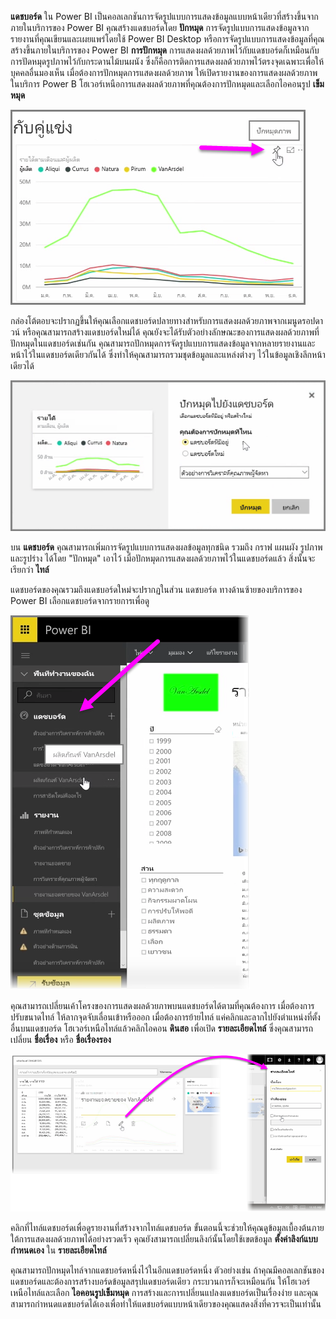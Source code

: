 **แดชบอร์ด** ใน Power BI เป็นคอลเลกชันการจัดรูปแบบการแสดงข้อมูลแบบหน้าเดียวที่สร้างขึ้นจากภายในบริการของ Power BI คุณสร้างแดชบอร์ดโดย **ปักหมุด** การจัดรูปแบบการแสดงข้อมูลจากรายงานที่คุณเขียนและเผยแพร่โดยใช้ Power BI Desktop หรือการจัดรูปแบบการแสดงข้อมูลที่คุณสร้างขึ้นภายในบริการของ Power BI **การปักหมุด** การแสดงผลด้วยภาพไว้กับแดชบอร์ดก็เหมือนกับการปัดหมุดรูปภาพไว้กับกระดานไม้บนผนัง ซึ่งก็คือการติดการแสดงผลด้วยภาพไว้ตรงจุดเฉพาะเพื่อให้บุคคลอื่นมองเห็น เมื่อต้องการปักหมุดการแสดงผลด้วยภาพ ให้เปิดรายงานของการแสดงผลด้วยภาพในบริการ Power B โฮเวอร์เหนือการแสดงผลด้วยภาพที่คุณต้องการปักหมุดและเลือกไอคอนรูป **เข็มหมุด**

![](media/4-2-create-configure-dashboards/4-2_1.png)

กล่องโต้ตอบจะปรากฏขึ้นให้คุณเลือกแดชบอร์ดปลายทางสำหรับการแสดงผลด้วยภาพจากเมนูดรอปดาวน์ หรือคุณสามารถสร้างแดชบอร์ดใหม่ได้ คุณยังจะได้รับตัวอย่างลักษณะของการแสดงผลด้วยภาพที่ปักหมุดในแดชบอร์ดเช่นกัน คุณสามารถปักหมุดการจัดรูปแบบการแสดงข้อมูลจากหลายรายงานและหน้าไว้ในแดชบอร์ดเดียวกันได้ ซึ่งทำให้คุณสามารถรวมชุดข้อมูลและแหล่งต่างๆ ไว้ในข้อมูลเชิงลึกหน้าเดียวได้

![](media/4-2-create-configure-dashboards/4-2_2.png)

บน **แดชบอร์ด** คุณสามารถเพิ่มการจัดรูปแบบการแสดงผลข้อมูลทุกชนิด รวมถึง กราฟ แผนผัง รูปภาพ และรูปร่าง ได้โดย "ปักหมุด" เอาไว้ เมื่อปักหมุดการแสดงผลด้วยภาพไว้ในแดชบอร์ดแล้ว สิ่งนั้นจะเรียกว่า **ไทล์**

แดชบอร์ดของคุณรวมถึงแดชบอร์ดใหม่จะปรากฏในส่วน แดชบอร์ด ทางด้านซ้ายของบริการของ Power BI เลือกแดชบอร์ดจากรายการเพื่อดู

![](media/4-2-create-configure-dashboards/4-2_3.png)

คุณสามารถเปลี่ยนเค้าโครงของการแสดงผลด้วยภาพบนแดชบอร์ดได้ตามที่คุณต้องการ เมื่อต้องการปรับขนาดไทล์ ให้ลากจุดจับเลื่อนเข้าหรือออก เมื่อต้องการย้ายไทล์ แค่คลิกและลากไปยังตำแหน่งที่ตั้งอื่นบนแดชบอร์ด โฮเวอร์เหนือไทล์แล้วคลิกไอคอน **ดินสอ** เพื่อเปิด **รายละเอียดไทล์** ซึ่งคุณสามารถเปลี่ยน **ชื่อเรื่อง** หรือ **ชื่อเรื่องรอง**

![](media/4-2-create-configure-dashboards/4-2_4.png)

คลิกที่ไทล์แดชบอร์ดเพื่อดูรายงานที่สร้างจากไทล์แดชบอร์ด ขั้นตอนนี้จะช่วยให้คุณดูข้อมูลเบื้องต้นภายใต้การแสดงผลด้วยภาพได้อย่างรวดเร็ว คุณยังสามารถเปลี่ยนลิงก์นั้นโดยใช้เขตข้อมูล **ตั้งค่าลิงก์แบบกำหนดเอง** ใน **รายละเอียดไทล์**

คุณสามารถปักหมุดไทล์จากแดชบอร์ดหนึ่งไว้ในอีกแดชบอร์ดหนึ่ง ตัวอย่างเช่น ถ้าคุณมีคอลเลกชันของแดชบอร์ดและต้องการสร้างบอร์ดข้อมูลสรุปแดชบอร์ดเดียว กระบวนการก็จะเหมือนกัน ให้โฮเวอร์เหนือไทล์และเลือก **ไอคอนรูปเข็มหมุด** การสร้างและการเปลี่ยนแปลงแดชบอร์ดเป็นเรื่องง่าย และคุณสามารถกำหนดแดชบอร์ดได้เองเพื่อทำให้แดชบอร์ดแบบหน้าเดียวของคุณแสดงสิ่งที่ควรจะเป็นเท่านั้น


